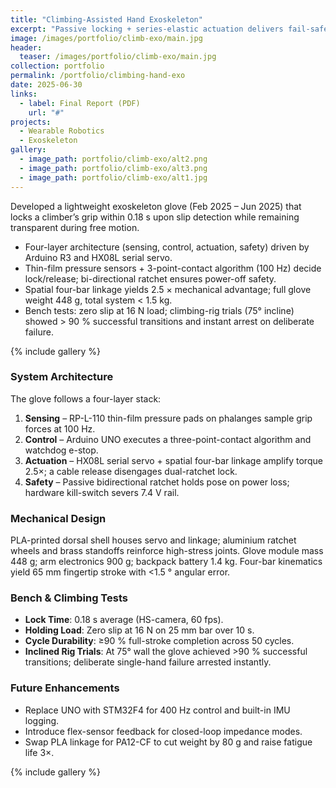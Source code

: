 ```yaml
---
title: "Climbing-Assisted Hand Exoskeleton"
excerpt: "Passive locking + series-elastic actuation delivers fail-safe grip and transparent free motion for climbers."
image: /images/portfolio/climb-exo/main.jpg
header:
  teaser: /images/portfolio/climb-exo/main.jpg
collection: portfolio
permalink: /portfolio/climbing-hand-exo
date: 2025-06-30
links:
  - label: Final Report (PDF)
    url: "#"
projects:
  - Wearable Robotics
  - Exoskeleton
gallery:
  - image_path: portfolio/climb-exo/alt2.png
  - image_path: portfolio/climb-exo/alt3.png
  - image_path: portfolio/climb-exo/alt1.jpg
---
```


Developed a lightweight exoskeleton glove (Feb 2025 – Jun 2025) that locks a climber’s grip within 0.18 s upon slip detection while remaining transparent during free motion.

* Four-layer architecture (sensing, control, actuation, safety) driven by Arduino R3 and HX08L serial servo.
* Thin-film pressure sensors + 3-point-contact algorithm (100 Hz) decide lock/release; bi-directional ratchet ensures power-off safety.
* Spatial four-bar linkage yields 2.5 × mechanical advantage; full glove weight 448 g, total system < 1.5 kg.
* Bench tests: zero slip at 16 N load; climbing-rig trials (75° incline) showed > 90 % successful transitions and instant arrest on deliberate failure. 

{% include gallery %}

### System Architecture

The glove follows a four-layer stack:
1. **Sensing** – RP-L-110 thin-film pressure pads on phalanges sample grip forces at 100 Hz.
2. **Control** – Arduino UNO executes a three-point-contact algorithm and watchdog e-stop.
3. **Actuation** – HX08L serial servo + spatial four-bar linkage amplify torque 2.5×; a cable release disengages dual-ratchet lock.
4. **Safety** – Passive bidirectional ratchet holds pose on power loss; hardware kill-switch severs 7.4 V rail.

### Mechanical Design

PLA-printed dorsal shell houses servo and linkage; aluminium ratchet wheels and brass standoffs reinforce high-stress joints. Glove module mass 448 g; arm electronics 900 g; backpack battery 1.4 kg. Four-bar kinematics yield 65 mm fingertip stroke with <1.5 ° angular error.

### Bench & Climbing Tests

* **Lock Time**: 0.18 s average (HS-camera, 60 fps).
* **Holding Load**: Zero slip at 16 N on 25 mm bar over 10 s.
* **Cycle Durability**: ≥90 % full-stroke completion across 50 cycles.
* **Inclined Rig Trials**: At 75° wall the glove achieved >90 % successful transitions; deliberate single-hand failure arrested instantly.

### Future Enhancements

* Replace UNO with STM32F4 for 400 Hz control and built-in IMU logging.
* Introduce flex-sensor feedback for closed-loop impedance modes.
* Swap PLA linkage for PA12-CF to cut weight by 80 g and raise fatigue life 3×. 

{% include gallery %} 